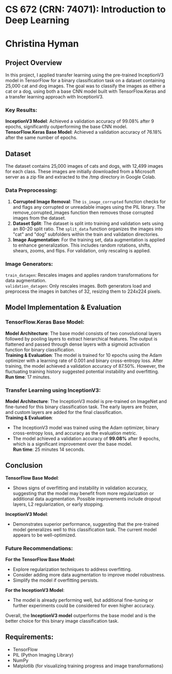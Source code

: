 # CS 672 (CRN: 74071): Introduction to Deep Learning
# Christina Hyman
## Project Overview
In this project, I applied transfer learning using the pre-trained InceptionV3 model in TensorFlow for a binary classification task on a dataset containing 25,000 cat and dog images. The goal was to classify the images as either a cat or a dog, using both a base CNN model built with TensorFlow.Keras and a transfer learning approach with InceptionV3.

### Key Results:
**InceptionV3 Model**: Achieved a validation accuracy of 99.08% after 9 epochs, significantly outperforming the base CNN model.<br>
**TensorFlow.Keras Base Model**: Achieved a validation accuracy of 76.18% after the same number of epochs.

## Dataset
The dataset contains 25,000 images of cats and dogs, with 12,499 images for each class. These images are initially downloaded from a Microsoft server as a zip file and extracted to the /tmp directory in Google Colab.

### Data Preprocessing:
1. **Corrupted Image Removal**: The `is_image_corrupted` function checks for and flags any corrupted or unreadable images using the PIL library. The remove_corrupted_images function then removes those corrupted images from the dataset.
2. **Dataset Split**: The dataset is split into training and validation sets using an 80-20 split ratio. The `split_data` function organizes the images into "cat" and "dog" subfolders within the train and validation directories.
3. **Image Augmentation**: For the training set, data augmentation is applied to enhance generalization. This includes random rotations, shifts, shears, zooms, and flips. For validation, only rescaling is applied.

### Image Generators:
`train_datagen`: Rescales images and applies random transformations for data augmentation.<br>
`validation_datagen`: Only rescales images. Both generators load and preprocess the images in batches of 32, resizing them to 224x224 pixels.

## Model Implementation & Evaluation

### TensorFlow.Keras Base Model:
**Model Architecture**:
The base model consists of two convolutional layers followed by pooling layers to extract hierarchical features. The output is flattened and passed through dense layers with a sigmoid activation function for binary classification.<br>
**Training & Evaluation**:
The model is trained for 10 epochs using the Adam optimizer with a learning rate of 0.001 and binary cross-entropy loss.
After training, the model achieved a validation accuracy of 87.50%. However, the fluctuating training history suggested potential instability and overfitting.<br>
**Run time**: 17 minutes.

### Transfer Learning using InceptionV3:
**Model Architecture**:
The InceptionV3 model is pre-trained on ImageNet and fine-tuned for this binary classification task. The early layers are frozen, and custom layers are added for the final classification.<br>
**Training & Evaluation**:
* The InceptionV3 model was trained using the Adam optimizer, binary cross-entropy loss, and accuracy as the evaluation metric.
* The model achieved a validation accuracy of **99.08%** after 9 epochs, which is a significant improvement over the base model.<br>
**Run time**: 25 minutes 14 seconds.

## Conclusion

**TensorFlow Base Model**:
* Shows signs of overfitting and instability in validation accuracy, suggesting that the model may benefit from more regularization or additional data augmentation. Possible improvements include dropout layers, L2 regularization, or early stopping.

**InceptionV3 Model**:
* Demonstrates superior performance, suggesting that the pre-trained model generalizes well to this classification task. The current model appears to be well-optimized.

### Future Recommendations:
**For the TensorFlow Base Model**:
* Explore regularization techniques to address overfitting.
* Consider adding more data augmentation to improve model robustness.
* Simplify the model if overfitting persists.

**For the InceptionV3 Model**:
* The model is already performing well, but additional fine-tuning or further experiments could be considered for even higher accuracy.

Overall, the **InceptionV3 model** outperforms the base model and is the better choice for this binary image classification task.

## Requirements:
* TensorFlow
* PIL (Python Imaging Library)
* NumPy
* Matplotlib (for visualizing training progress and image transformations)
